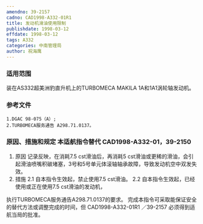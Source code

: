 ```yaml
---
amendno: 39-2157
cadno: CAD1998-A332-01R1
title: 发动机滑油使用限制
publishdate: 1998-03-12
effdate: 1998-03-12
tags: A332
categories: 中南管理局
author: 祝海鹰
---
```


### 适用范围 
装在AS332超美洲豹直升机上的TURBOMECA MAKILA 1A和1A1涡轮轴发动机。

<!--more-->
### 参考文件
    1.DGAC 98-075（A）; 
    2.TURBOMECA服务通告 A298.71.0137。

### 原因、措施和规定 本适航指令替代 CAD1998-A332-01，39-2150 
1. 原因 
      记录反映，在消耗7.5 cst滑油后，再消耗5 cst滑油或更稀的滑油，会引起滑油喷嘴积碳堵塞，3号和5号单元体滚轴轴承故障，导致发动机空中双发失效。 
2. 措施 
2.1
 自本指令生效起，禁止使用7.5 cst滑油。 
2.2
 自本指令生效起，已经使用或正在使用7.5 cst滑油的发动机，

执行TURBOMECA服务通告A298.71.0137的要求。     完成本指令可采取能保证安全的替代方法或调整完成的时间，但
       CAD1998-A332-01R1   ／39-2157 
必须得到适航当局的批准。
